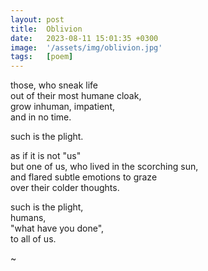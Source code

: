 ```yaml
---
layout: post
title:  Oblivion
date:   2023-08-11 15:01:35 +0300
image:  '/assets/img/oblivion.jpg'
tags:   [poem]
---
```

those, who sneak life  
out of their most humane cloak,  
grow inhuman, impatient,  
and in no time.  

such is the plight.  

as if it is not "us"  
but one of us,
who lived in the scorching sun,  
and flared subtle emotions to graze  
over their colder thoughts.  

such is the plight,  
humans,  
"what have you done",  
to all of us.  

~
